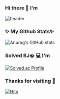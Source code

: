 ### Hi there 👋  I'm
![header](https://capsule-render.vercel.app/api?type=waving&color=timeGradient&height=300&section=header&text=Hwang%20Hyeongeun&animation=twinkling&fontSize=90)
### ✨ My Github Stats✨
![Anurag's GitHub stats](https://github-readme-stats.vercel.app/api?username=hwanghyeongeun&count_private=true&include_all_commits=True&show_icons=true&theme=buefy)
### Solved BJ� 💻  I'm
[![Solved.ac Profile](http://mazassumnida.wtf/api/v2/generate_badge?boj=envy1358)](https://solved.ac/envy1358/)
### Thanks for visiting 🚪
[![Hits](https://hits.seeyoufarm.com/api/count/incr/badge.svg?url=https%3A%2F%2Fgithub.com%2Fhwanghyeongeun&count_bg=%2379C83D&title_bg=%23555555&icon=&icon_color=%23E7E7E7&title=hits&edge_flat=false)](https://hits.seeyoufarm.com)







<!--
Here are some ideas to get you started:
**SoominRyu/SoominRyu** is a ✨ _special_ ✨ repository because its `README.md` (this file) appears on your GitHub profile.
- 🔭 I’m currently working on ...
- 🌱 I’m currently learning ...
- 👯 I’m looking to collaborate on ...
- 🤔 I’m looking for help with ...
- 💬 Ask me about ...
- 📫 How to reach me: ...
- 😄 Pronouns: ...
- ⚡ Fun fact: ...
-->
